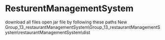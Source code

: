 # ResturentManagementSystem
download all files
open jar file by following these paths
New Group_13_restaurantManagementSystem\Group_13_restaurantManagementSystem\restaurantManagementSystem\dist
